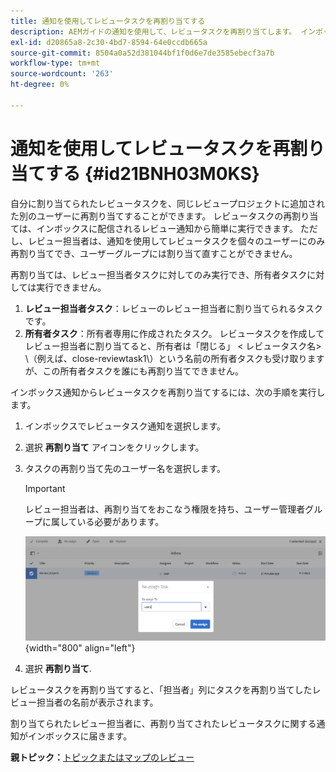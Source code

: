 ```yaml
---
title: 通知を使用してレビュータスクを再割り当てする
description: AEMガイドの通知を使用して、レビュータスクを再割り当てします。 インボックス通知からレビュー担当者タスクを再割り当てする方法を説明します。
exl-id: d20865a8-2c30-4bd7-8594-64e0ccdb665a
source-git-commit: 8504a0a52d381044bf1f0d6e7de3585ebecf3a7b
workflow-type: tm+mt
source-wordcount: '263'
ht-degree: 0%

---
```


# 通知を使用してレビュータスクを再割り当てする {#id21BNH03M0KS}

自分に割り当てられたレビュータスクを、同じレビュープロジェクトに追加された別のユーザーに再割り当てすることができます。 レビュータスクの再割り当ては、インボックスに配信されるレビュー通知から簡単に実行できます。 ただし、レビュー担当者は、通知を使用してレビュータスクを個々のユーザーにのみ再割り当てでき、ユーザーグループには割り当て直すことができません。

再割り当ては、レビュー担当者タスクに対してのみ実行でき、所有者タスクに対しては実行できません。

1. **レビュー担当者タスク**：レビューのレビュー担当者に割り当てられるタスクです。
1. **所有者タスク**：所有者専用に作成されたタスク。 レビュータスクを作成してレビュー担当者に割り当てると、所有者は「閉じる」 &lt; レビュータスク名\> \（例えば、close-reviewtask1\）という名前の所有者タスクも受け取りますが、この所有者タスクを誰にも再割り当てできません。

インボックス通知からレビュータスクを再割り当てするには、次の手順を実行します。

1. インボックスでレビュータスク通知を選択します。
1. 選択 **再割り当て** アイコンをクリックします。
1. タスクの再割り当て先のユーザー名を選択します。

   >[!IMPORTANT]
   >
   > レビュー担当者は、再割り当てをおこなう権限を持ち、ユーザー管理者グループに属している必要があります。

   ![](images/reassign-user-inbox.png){width="800" align="left"}

1. 選択 **再割り当て**.

レビュータスクを再割り当てすると、「担当者」列にタスクを再割り当てしたレビュー担当者の名前が表示されます。

割り当てられたレビュー担当者に、再割り当てされたレビュータスクに関する通知がインボックスに届きます。

**親トピック：**[&#x200B;トピックまたはマップのレビュー](review.md)
